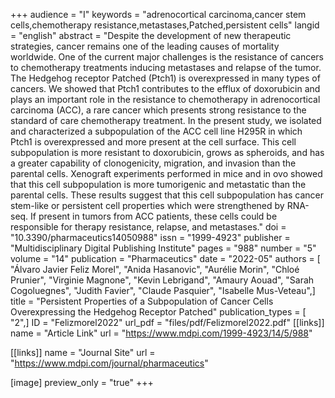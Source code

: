 +++
audience = "I"
keywords = "adrenocortical carcinoma,cancer stem cells,chemotherapy resistance,metastases,Patched,persistent cells"
langid = "english"
abstract = "Despite the development of new therapeutic strategies, cancer remains one of the leading causes of mortality worldwide. One of the current major challenges is the resistance of cancers to chemotherapy treatments inducing metastases and relapse of the tumor. The Hedgehog receptor Patched (Ptch1) is overexpressed in many types of cancers. We showed that Ptch1 contributes to the efflux of doxorubicin and plays an important role in the resistance to chemotherapy in adrenocortical carcinoma (ACC), a rare cancer which presents strong resistance to the standard of care chemotherapy treatment. In the present study, we isolated and characterized a subpopulation of the ACC cell line H295R in which Ptch1 is overexpressed and more present at the cell surface. This cell subpopulation is more resistant to doxorubicin, grows as spheroids, and has a greater capability of clonogenicity, migration, and invasion than the parental cells. Xenograft experiments performed in mice and in ovo showed that this cell subpopulation is more tumorigenic and metastatic than the parental cells. These results suggest that this cell subpopulation has cancer stem-like or persistent cell properties which were strengthened by RNA-seq. If present in tumors from ACC patients, these cells could be responsible for therapy resistance, relapse, and metastases."
doi = "10.3390/pharmaceutics14050988"
issn = "1999-4923"
publisher = "Multidisciplinary Digital Publishing Institute"
pages = "988"
number = "5"
volume = "14"
publication = "Pharmaceutics"
date = "2022-05"
authors = [ "Álvaro Javier Feliz Morel", "Anida Hasanovic", "Aurélie Morin", "Chloé Prunier", "Virginie Magnone", "Kevin Lebrigand", "Amaury Aouad", "Sarah Cogoluegnes", "Judith Favier", "Claude Pasquier", "Isabelle Mus-Veteau",]
title = "Persistent Properties of a Subpopulation of Cancer Cells Overexpressing the Hedgehog Receptor Patched"
publication_types = [ "2",]
ID = "Felizmorel2022"
url_pdf = "files/pdf/Felizmorel2022.pdf"
[[links]]
name = "Article Link"
url = "https://www.mdpi.com/1999-4923/14/5/988"

[[links]]
name = "Journal Site"
url = "https://www.mdpi.com/journal/pharmaceutics"

[image]
preview_only = "true"
+++
